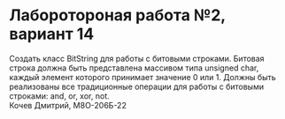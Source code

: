 # Лаборотороная работа №2, вариант 14 
Создать класс BitString для работы с битовыми строками. Битовая строка должна быть представлена массивом типа unsigned char, каждый элемент которого принимает значение 0 или 1. Должны быть реализованы
все традиционные операции для работы с битовыми строками: and, or, xor, not.<br>
Кочев Дмитрий, М8О-206Б-22
